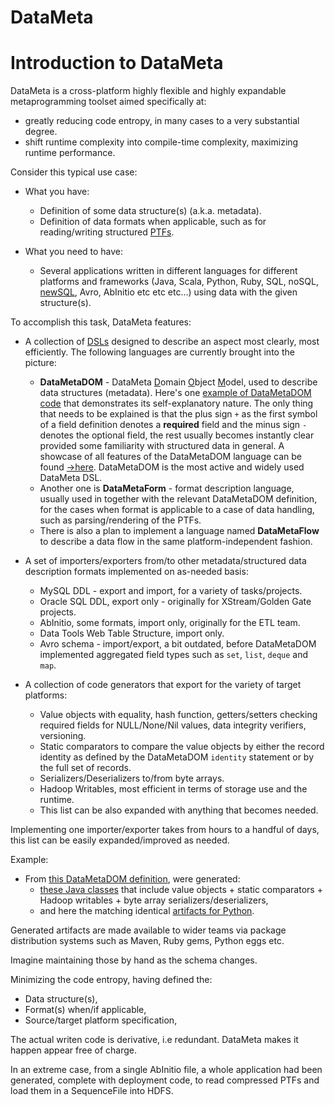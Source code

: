 # DataMeta

# Introduction to DataMeta

DataMeta is a cross-platform highly flexible
and highly expandable metaprogramming toolset aimed specifically at:

* greatly reducing code entropy, in many cases to a very substantial degree.
* shift runtime complexity into compile-time complexity, maximizing runtime performance.

Consider this typical use case: 

* What you have:

    * Definition of some data structure(s) (a.k.a. metadata).
    * Definition of data formats when applicable, such as for reading/writing
      structured [PTFs](https://en.wikipedia.org/wiki/Plain_text).

* What you need to have:
    * Several applications written in different languages for different
      platforms and frameworks (Java, Scala, Python, Ruby, SQL, noSQL, 
      [newSQL](https://en.wikipedia.org/wiki/NewSQL), Avro, AbInitio etc etc
      etc...) using data with the given structure(s).

To accomplish this task, DataMeta features:

* A collection of [DSLs](https://en.wikipedia.org/wiki/Domain-specific_language)
    designed to describe an aspect most clearly,
    most efficiently. The following languages are currently brought into the picture:
    * **DataMetaDOM** - DataMeta <u>D</u>omain <u>O</u>bject <u>M</u>odel, used to 
      describe data structures (metadata). Here's one [example of DataMetaDOM
code](https://github.com/eBayDataMeta/DataMeta-examples/blob/master/models/showCase.dmDom) 
      that demonstrates its self-explanatory nature. The only thing that 
      needs to be explained is that the plus sign `+` as the first symbol
      of a field definition denotes a **required** field and the minus sign `-`
      denotes the optional field, the rest usually becomes instantly clear
      provided some familiarity with structured data in general.
      A showcase of all features of the DataMetaDOM 
      language can be found [&rarr;here](https://github.com/eBayDataMeta/DataMeta-examples/blob/master/models/showCase.dmDom).
      DataMetaDOM is the most active and widely used DataMeta DSL.
    * Another one is **DataMetaForm** - format description language, usually used 
      in together with the relevant DataMetaDOM definition, for the cases when 
      format is applicable to a case of data
      handling, such as parsing/rendering of the PTFs.
    * There is also a plan to implement a language named **DataMetaFlow** to 
      describe a data flow in the same platform-independent fashion. 

* A set of importers/exporters from/to other metadata/structured data 
  description formats implemented on as-needed basis:
    * MySQL DDL - export and import, for a variety of tasks/projects.
    * Oracle SQL DDL, export only - originally for XStream/Golden Gate projects.
    * AbInitio, some formats, import only, originally for the ETL team.
    * Data Tools Web Table Structure, import only.
    * Avro schema - import/export, a bit outdated, before DataMetaDOM implemented
      aggregated field types such as `set`, `list`, `deque` and `map`.

* A collection of code generators that export for the variety of target
platforms:
    * Value objects with equality, hash function, getters/setters checking
      required fields for NULL/None/Nil values, data integrity verifiers,
      versioning. 
    * Static comparators to compare the value objects by either the record
      identity as defined by the DataMetaDOM `identity` statement or by the 
      full set of records.
    * Serializers/Deserializers to/from byte arrays.
    * Hadoop Writables, most efficient in terms of storage use and the 
      runtime.
    * This list can be also expanded with anything that becomes needed.

Implementing one importer/exporter takes from hours to a handful of days,
this list can be easily expanded/improved as needed.

Example:
* From [this DataMetaDOM definition](FIXME), were generated:
    *  [these Java classes](FIXME) that include value objects + static comparators + Hadoop writables + byte array
        serializers/deserializers,
    * and here the matching identical [artifacts for Python](FIXME).

Generated artifacts are made available to wider teams via package distribution
systems such as Maven, Ruby gems, Python eggs etc.

Imagine maintaining those by hand as the schema changes.

Minimizing the code entropy, having defined the:

* Data structure(s),
* Format(s) when/if applicable,
* Source/target platform specification,
      
The actual writen code is derivative, i.e redundant. DataMeta makes it happen
appear free of charge.

In an extreme case, from a single AbInitio file, a whole application had been
generated, complete with deployment code, to read compressed PTFs 
and load them in a SequenceFile into HDFS.

